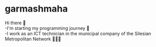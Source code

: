 # garmashmaha

Hi there 👋 <br>
-I'm starting my programming journey 🚀 <br>
-I work as an ICT technician in the municipal company of the Silesian Metropolitan Network 👨🏽‍💻 
